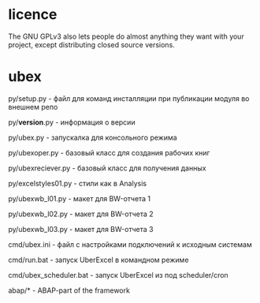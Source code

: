 # licence
The GNU GPLv3 also lets people do almost anything they want with your project, except distributing closed source versions.

# ubex
py/setup.py - файл для команд инсталляции при публикации модуля во внешнем репо

py/__version__.py - информация о версии

py/ubex.py - запускалка для консольного режима

py/ubexoper.py - базовый класс для создания рабочих книг

py/ubeхreciever.py - базовый класс для получения данных

py/excelstyles01.py - стили как в  Analysis

py/ubexwb_l01.py - макет для BW-отчета 1

py/ubexwb_l02.py - макет для BW-отчета 2

py/ubexwb_l03.py - макет для BW-отчета 3

cmd/ubex.ini - файл с настройками подключений к исходным системам

cmd/run.bat - запуск UberExcel в командном режиме

cmd/ubex_scheduler.bat - запуск UberExcel из под scheduler/cron

abap/* - ABAP-part of the framework

